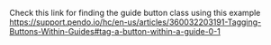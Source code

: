 Check this link for finding the guide button class using this example
https://support.pendo.io/hc/en-us/articles/360032203191-Tagging-Buttons-Within-Guides#tag-a-button-within-a-guide-0-1